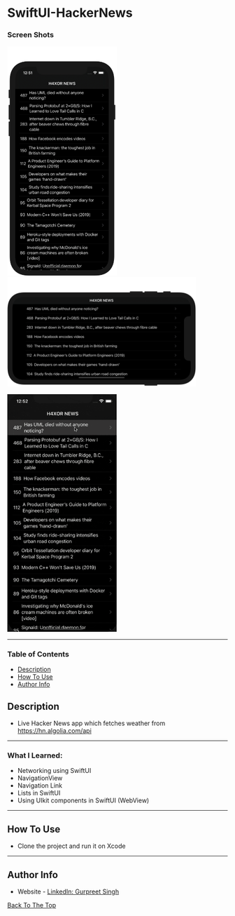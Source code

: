 # SwiftUI-HackerNews
### Screen Shots

<img src="Github-Images/Img1.png" width="250"><img src="Github-Images/Img-L1.png" height="250">

<img src="Github-Images/Img-G.gif" width="250">

---

### Table of Contents

- [Description](#description)
- [How To Use](#how-to-use)
- [Author Info](#author-info)

## Description

- Live Hacker News app which fetches weather from https://hn.algolia.com/api

---

### What I Learned:

- Networking using SwiftUI
- NavigationView
- Navigation Link
- Lists in SwiftUI
- Using UIkit components in SwiftUI (WebView)

---

## How To Use

- Clone the project and run it on Xcode
---

## Author Info
- Website - [LinkedIn: Gurpreet Singh](https://www.linkedin.com/in/gurpreet-singh-a2651b107/)

[Back To The Top](#SwiftUI-HackerNews)
